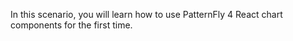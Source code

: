 In this scenario, you will learn how to use PatternFly 4 React chart components for the first time.
